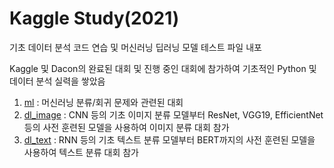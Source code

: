 # Kaggle Study(2021)

기초 데이터 분석 코드 연습 및 머신러닝 딥러닝 모델 테스트 파일 내포
  
  
Kaggle 및 Dacon의 완료된 대회 및 진행 중인 대회에 참가하여 기초적인 Python 및 데이터 분석 실력을 쌓았음

1. [ml](/ml) : 머신러닝 분류/회귀 문제와 관련된 대회
2. [dl_image](/dl_image) : CNN 등의 기초 이미지 분류 모델부터 ResNet, VGG19, EfficientNet 등의 사전 훈련된 모델을 사용하여 이미지 분류 대회 참가
3. [dl_text](/dl_text) : RNN 등의 기초 텍스트 분류 모델부터 BERT까지의 사전 훈련된 모델을 사용하여 텍스트 분류 대회 참가
